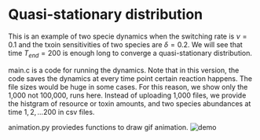 # Quasi-stationary distribution
This is an example of two specie dynamics when the switching rate is $\nu=0.1$ and the txoin sensitivities of two species are $\delta=0.2$. 
We will see that time $T_{end}=200$ is enough long to converge a quasi-stationary distribution.

main.c is a code for running the dynamics. Note that in this version, the code saves the dynamics at every time point certain reaction happens. The file sizes would be huge in some cases. For this reason, we show only the 1,000 not 100,000, runs here. Instead of uploading 1,000 files, we provide the histgram of resource or toxin amounts, and two species abundances at time $1,2,...200$ in csv files.

animation.py proviedes functions to draw gif animation.
![demo](https://github.com/ShotaSHIBASAKI/Switching_Environment/blob/master/animation/TwoSpecies_hist.gif)
